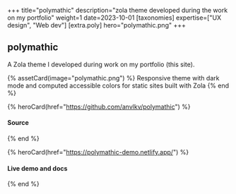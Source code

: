 +++
title="polymathic"
description="zola theme developed during the work on my portfolio"
weight=1
date=2023-10-01
[taxonomies]
expertise=["UX design", "Web dev"]
[extra.poly]
hero="polymathic.png"
+++

## polymathic

A Zola theme I developed during work on my portfolio (this site).

{% assetCard(image="polymathic.png") %}
  Responsive theme with dark mode and computed accessible colors for static sites built with Zola
{% end %}

{% heroCard(href="https://github.com/anvlkv/polymathic") %}
  #### Source
{% end %}

{% heroCard(href="https://polymathic-demo.netlify.app/") %}
  #### Live demo and docs
{% end %}
